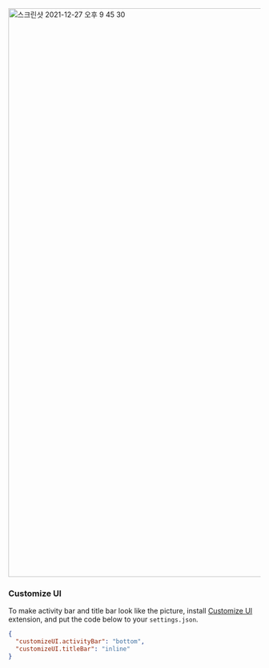 <img width="1136" alt="스크린샷 2021-12-27 오후 9 45 30" src="https://user-images.githubusercontent.com/49771744/147473329-014754ff-73a4-4c07-8a6a-ff78ba0f39b3.png">

### Customize UI

To make activity bar and title bar look like the picture, install [Customize UI](https://marketplace.visualstudio.com/items?itemName=iocave.customize-ui) extension, and put the code below to your `settings.json`.

```json
{
  "customizeUI.activityBar": "bottom",
  "customizeUI.titleBar": "inline"
}
```
